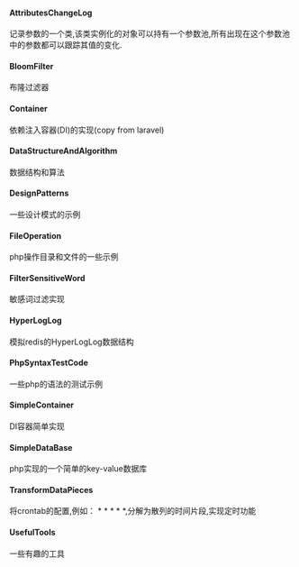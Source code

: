#### AttributesChangeLog
记录参数的一个类,该类实例化的对象可以持有一个参数池,所有出现在这个参数池中的参数都可以跟踪其值的变化.

#### BloomFilter
布隆过滤器

#### Container
依赖注入容器(DI)的实现(copy from laravel)

#### DataStructureAndAlgorithm
数据结构和算法

#### DesignPatterns
一些设计模式的示例

#### FileOperation
php操作目录和文件的一些示例

#### FilterSensitiveWord
敏感词过滤实现

#### HyperLogLog
模拟redis的HyperLogLog数据结构

#### PhpSyntaxTestCode
一些php的语法的测试示例

#### SimpleContainer
DI容器简单实现

#### SimpleDataBase
php实现的一个简单的key-value数据库

#### TransformDataPieces
将crontab的配置,例如： * * * * *,分解为散列的时间片段,实现定时功能

#### UsefulTools
一些有趣的工具
